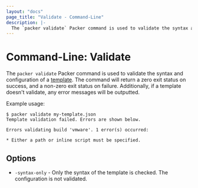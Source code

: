 ```yaml
---
layout: "docs"
page_title: "Validate - Command-Line"
description: |-
  The `packer validate` Packer command is used to validate the syntax and configuration of a template. The command will return a zero exit status on success, and a non-zero exit status on failure. Additionally, if a template doesn't validate, any error messages will be outputted.
---
```


# Command-Line: Validate

The `packer validate` Packer command is used to validate the syntax and configuration
of a [template](/docs/templates/introduction.html). The command will return
a zero exit status on success, and a non-zero exit status on failure. Additionally,
if a template doesn't validate, any error messages will be outputted.

Example usage:

```text
$ packer validate my-template.json
Template validation failed. Errors are shown below.

Errors validating build 'vmware'. 1 error(s) occurred:

* Either a path or inline script must be specified.
```

## Options

* `-syntax-only` - Only the syntax of the template is checked. The configuration
  is not validated.
